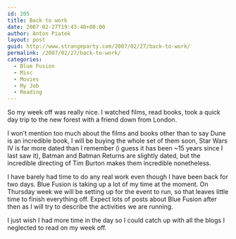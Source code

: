 ```yaml
---
id: 205
title: Back to work
date: 2007-02-27T19:43:48+00:00
author: Anton Piatek
layout: post
guid: http://www.strangeparty.com/2007/02/27/back-to-work/
permalink: /2007/02/27/back-to-work/
categories:
  - Blue Fusion
  - Misc
  - Movies
  - My Job
  - Reading
---
```

So my week off was really nice. I watched films, read books, took a quick day trip to the new forest with a friend down from London.

I won&#8217;t mention too much about the films and books other than to say Dune is an incredible book, I will be buying the whole set of them soon, Star Wars IV is far more dated than I remember (i guess it has been ~15 years since I last saw it), Batman and Batman Returns are slightly dated, but the incredible directing of Tim Burton makes them incredible nonetheless.

I have barely had time to do any real work even though I have been back for two days. Blue Fusion is taking up a lot of my time at the moment. On Thursday week we will be setting up for the event to run, so that leaves little time to finish everything off. Expect lots of posts about Blue Fusion after then as I will try to describe the activities we are running.

I just wish I had more time in the day so I could catch up with all the blogs I neglected to read on my week off.